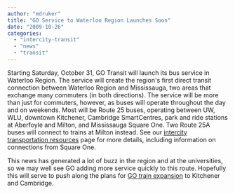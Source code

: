 ```yaml
---
author: "mdruker"
title: "GO Service to Waterloo Region Launches Soon"
date: "2009-10-26"
categories: 
  - "intercity-transit"
  - "news"
  - "transit"
---
```


Starting Saturday, October 31, GO Transit will launch its bus service in Waterloo Region. The service will create the region's first direct transit connection between Waterloo Region and Mississauga, two areas that exchange many commuters (in both directions). The service will be more than just for commuters, however, as buses will operate throughout the day and on weekends. Most will be Route 25 buses, operating between UW, WLU, downtown Kitchener, Cambridge SmartCentres, park and ride stations at Aberfoyle and Milton, and Mississauga Square One. Two Route 25A buses will connect to trains at Milton instead. See our [intercity transportation resources](https://tritag.ca/resources_intercity.php) page for more details, including information on connections from Square One.

This news has generated a lot of buzz in the region and at the universities, so we may well see GO adding more service quickly to this route. Hopefully this will serve to push along the plans for [GO train expansion](https://tritag.ca/initiatives_intercity_go.php) to Kitchener and Cambridge.
